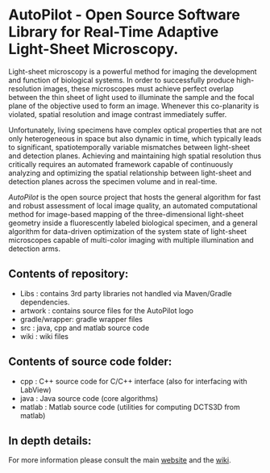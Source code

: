 
# AutoPilot - Open Source Software Library for Real-Time Adaptive Light-Sheet Microscopy.

Light-sheet microscopy is a powerful method for imaging the development and function of biological systems. In order to successfully produce high-resolution images, these microscopes must achieve perfect overlap between the thin sheet of light used to illuminate the sample and the focal plane of the objective used to form an image. Whenever this co-planarity is violated, spatial resolution and image contrast immediately suffer. 

Unfortunately, living specimens have complex optical properties that are not only heterogeneous in space but also dynamic in time, which typically leads to significant, spatiotemporally variable mismatches between light-sheet and detection planes. Achieving and maintaining high spatial resolution thus critically requires an automated framework capable of continuously analyzing and optimizing the spatial relationship between light-sheet and detection planes across the specimen volume and in real-time. 

<em>AutoPilot</em> is the open source project that hosts the general algorithm for fast and robust assessment of local image quality, an automated computational method for image-based mapping of the three-dimensional light-sheet geometry inside a fluorescently labeled biological specimen, and a general algorithm for data-driven optimization of the system state of light-sheet microscopes capable of multi-color imaging with multiple illumination and detection arms.

## Contents of repository:

- Libs          : contains 3rd party libraries not handled via Maven/Gradle dependencies.
- artwork       : contains source files for the AutoPilot logo
- gradle/wrapper: gradle wrapper files
- src           : java, cpp and matlab source code
- wiki          : wiki files

## Contents of source code folder:

- cpp           : C++ source code for C/C++ interface (also for interfacing with LabView)
- java          : Java source code (core algorithms)
- matlab        : Matlab source code (utilities for computing DCTS3D from matlab)

## In depth details:

For more information please consult the main [website](http://microscopeautopilot.github.io/) and the [wiki](http://github.com/MicroscopeAutoPilot/AutoPilot/wiki).







